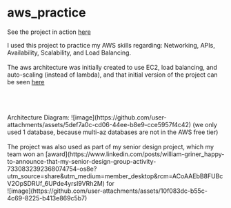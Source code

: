 # aws_practice
See the project in action [here](https://www.linkedin.com/posts/william-griner_heres-a-deeper-explanation-the-cloud-architecture-activity-7330838046499635201-H9ln?utm_source=share&utm_medium=member_desktop&rcm=ACoAAEbB8FUBcV2OpSDRUf_6UPde4yrsl9VRh2M)

I used this project to practice my AWS skills regarding: Networking, APIs, Availability, Scalability, and Load Balancing.
<br>
<br>
The aws architecture was initially created to use EC2, load balancing, and auto-scaling (instead of lambda), and that initial version of the project can be seen [here](https://github.com/willyg23/aws_practice/tree/0b378fe346bea511106ac5d708a35b9d16e65bdc)
<br>
<br>

<br>
<br>
Architecture Diagram:
![image](https://github.com/user-attachments/assets/5def7a0c-cd06-44ee-b8e9-cce5957f4c42)
(we only used 1 database, because multi-az databases are not in the AWS free tier)

<br>
<br>
The project was also used as part of my senior design project, which my team won an [award](https://www.linkedin.com/posts/william-griner_happy-to-announce-that-my-senior-design-group-activity-7330832392368074754-os8e?utm_source=share&utm_medium=member_desktop&rcm=ACoAAEbB8FUBcV2OpSDRUf_6UPde4yrsl9VRh2M) for
<br>
![image](https://github.com/user-attachments/assets/10f083dc-b55c-4c69-8225-b413e869c5b7)
